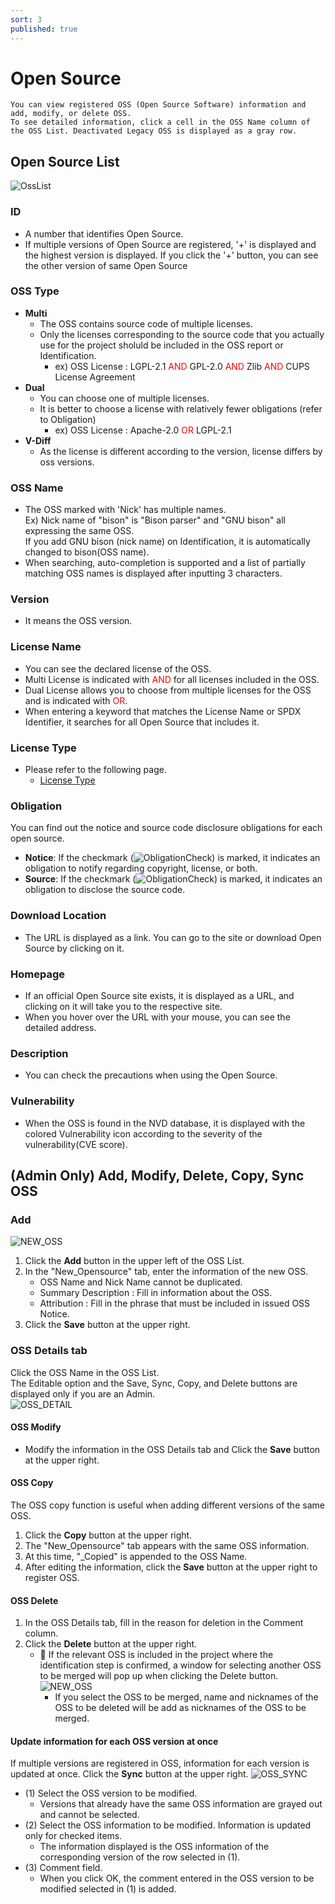 ```yaml
---
sort: 3
published: true
---
```

# Open Source
```note
You can view registered OSS (Open Source Software) information and add, modify, or delete OSS.
To see detailed information, click a cell in the OSS Name column of the OSS List. Deactivated Legacy OSS is displayed as a gray row.
```
## Open Source List
![OssList](images/2_oss_list.png)

### ID
- A number that identifies Open Source.
- If multiple versions of Open Source are registered, '+' is displayed and the highest version is displayed. If you click the '+' button, you can see the other version of same Open Source 

### OSS Type
- **Multi**
    - The OSS contains source code of multiple licenses.
    - Only the licenses corresponding to the source code that you actually use for the project sholuld be included in the OSS report or Identification.
        - ex) OSS License : LGPL-2.1 <span style="color:red">AND</span> GPL-2.0 <span style="color:red">AND</span> Zlib <span style="color:red">AND</span> CUPS License Agreement
- **Dual**
    - You can choose one of multiple licenses.   
    - It is better to choose a license with relatively fewer obligations (refer to Obligation)
        - ex) OSS License : Apache-2.0 <span style="color:red">OR</span> LGPL-2.1
- **V-Diff**
    - As the license is different according to the version, license differs by oss versions.

### OSS Name
- The OSS marked with 'Nick' has multiple names.    
    Ex) Nick name of "bison" is "Bison parser" and "GNU bison" all expressing the same OSS.  
        If you add GNU bison (nick name) on Identification, it is automatically changed to bison(OSS name).  
- When searching, auto-completion is supported and a list of partially matching OSS names is displayed after inputting 3 characters. 
      
### Version
- It means the OSS version.

### License Name
- You can see the declared license of the OSS.
- Multi License is indicated with <span style="color:red">AND</span> for all licenses included in the OSS.
- Dual License allows you to choose from multiple licenses for the OSS and is indicated with <span style="color:red">OR</span>.
- When entering a keyword that matches the License Name or SPDX Identifier, it searches for all Open Source that includes it.


### License Type
- Please refer to the following page.
    - [License Type](https://fosslight.org/hub-guide/menu/2_license.html#license-type) 

### Obligation
You can find out the notice and source code disclosure obligations for each open source.
- **Notice**: If the checkmark (![ObligationCheck](images/check_icon.png)) is marked, it indicates an obligation to notify regarding copyright, license, or both.
- **Source**: If the checkmark (![ObligationCheck](images/check_icon.png)) is marked, it indicates an obligation to disclose the source code.

### Download Location
- The URL is displayed as a link. You can go to the site or download Open Source by clicking on it.

### Homepage
- If an official Open Source site exists, it is displayed as a URL, and clicking on it will take you to the respective site.
- When you hover over the URL with your mouse, you can see the detailed address.

### Description
- You can check the precautions when using the Open Source.

### Vulnerability
- When the OSS is found in the NVD database, it is displayed with the colored Vulnerability icon according to the severity of the vulnerability(CVE score).


## (Admin Only) Add, Modify, Delete, Copy, Sync OSS 
### Add
![NEW_OSS](images/2_oss_add_new.PNG) 
1. Click the **Add** button in the upper left of the OSS List.
2. In the "New_Opensource" tab, enter the information of the new OSS.
    - OSS Name and Nick Name cannot be duplicated.
    - Summary Description : Fill in information about the OSS.
    - Attribution : Fill in the phrase that must be included in issued OSS Notice.
3. Click the **Save** button at the upper right.

### OSS Details tab
Click the OSS Name in the OSS List.    
The Editable option and the Save, Sync, Copy, and Delete buttons are displayed only if you are an Admin.  
![OSS_DETAIL](images/2_oss_detail.PNG) 

#### OSS Modify
- Modify the information in the OSS Details tab and Click the **Save** button at the upper right.

#### OSS Copy
The OSS copy function is useful when adding different versions of the same OSS.
1. Click the **Copy** button at the upper right.
2. The "New_Opensource" tab appears with the same OSS information.
3. At this time, "_Copied" is appended to the OSS Name.
4. After editing the information, click the **Save** button at the upper right to register OSS.

#### OSS Delete
1. In the OSS Details tab, fill in the reason for deletion in the Comment column.
2. Click the **Delete** button at the upper right.
    - 📢 If the relevant OSS is included in the project where the identification step is confirmed, a window for selecting another OSS to be merged will pop up when clicking the Delete button.
    ![NEW_OSS](images/2_oss_rename.PNG)
        - If you select the OSS to be merged, name and nicknames of the OSS to be deleted will be add as nicknames of the OSS to be merged. 


#### Update information for each OSS version at once
If multiple versions are registered in OSS, information for each version is updated at once.
Click the **Sync** button at the upper right.
![OSS_SYNC](images/2_oss_sync.PNG)  
- (1) Select the OSS version to be modified.
     - Versions that already have the same OSS information are grayed out and cannot be selected.
- (2) Select the OSS information to be modified. Information is updated only for checked items.
     - The information displayed is the OSS information of the corresponding version of the row selected in (1).
- (3) Comment field.
     - When you click OK, the comment entered in the OSS version to be modified selected in (1) is added.


